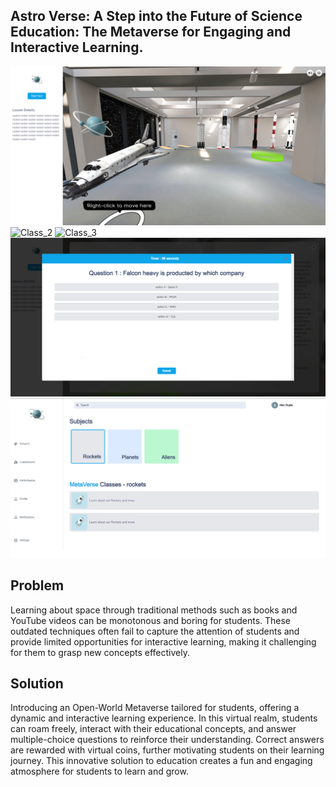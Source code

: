 ## Astro Verse:  A Step into the Future of Science Education: The Metaverse for Engaging and Interactive Learning.

![Class_1](./SSimages/1.png)
![Class_2](./SSimages/2.jpg)
![Class_3](./SSimages/3.jpg)
![TEST_AND_QUIZ](./SSimages/4.png)
![HOME](./SSimages/5.png)

## Problem

Learning about space through traditional methods such as books and YouTube videos can be monotonous and boring for students. These outdated techniques often fail to capture the attention of students and provide limited opportunities for interactive learning, making it challenging for them to grasp new concepts effectively.

## Solution

Introducing an Open-World Metaverse tailored for students, offering a dynamic and interactive learning experience. In this virtual realm, students can roam freely, interact with their educational concepts, and answer multiple-choice questions to reinforce their understanding. Correct answers are rewarded with virtual coins, further motivating students on their learning journey. This innovative solution to education creates a fun and engaging atmosphere for students to learn and grow.